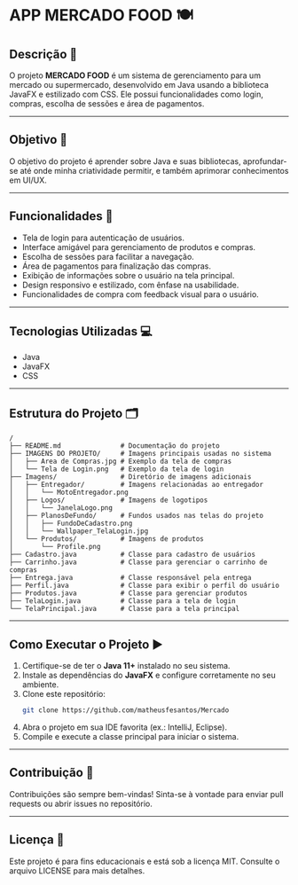 # **APP MERCADO FOOD** 🍽️  

## **Descrição** 📜  
O projeto **MERCADO FOOD** é um sistema de gerenciamento para um mercado ou supermercado, desenvolvido em Java usando a biblioteca JavaFX e estilizado com CSS. Ele possui funcionalidades como login, compras, escolha de sessões e área de pagamentos.

---

## **Objetivo** 🎯  
O objetivo do projeto é aprender sobre Java e suas bibliotecas, aprofundar-se até onde minha criatividade permitir, e também aprimorar conhecimentos em UI/UX.

---

## **Funcionalidades** 🚀  
- Tela de login para autenticação de usuários.  
- Interface amigável para gerenciamento de produtos e compras.  
- Escolha de sessões para facilitar a navegação.  
- Área de pagamentos para finalização das compras.  
- Exibição de informações sobre o usuário na tela principal.  
- Design responsivo e estilizado, com ênfase na usabilidade.  
- Funcionalidades de compra com feedback visual para o usuário.  

---

## **Tecnologias Utilizadas** 💻  
- Java  
- JavaFX  
- CSS  

---

## **Estrutura do Projeto** 🗂️  

```plaintext
/
├── README.md               # Documentação do projeto
├── IMAGENS DO PROJETO/     # Imagens principais usadas no sistema
│   ├── Area de Compras.jpg # Exemplo da tela de compras
│   └── Tela de Login.png   # Exemplo da tela de login
├── Imagens/                # Diretório de imagens adicionais
│   ├── Entregador/         # Imagens relacionadas ao entregador
│   │   └── MotoEntregador.png
│   ├── Logos/              # Imagens de logotipos
│   │   └── JanelaLogo.png
│   ├── PlanosDeFundo/      # Fundos usados nas telas do projeto
│   │   ├── FundoDeCadastro.png
│   │   └── Wallpaper_TelaLogin.jpg
│   └── Produtos/           # Imagens de produtos
│       └── Profile.png
├── Cadastro.java           # Classe para cadastro de usuários
├── Carrinho.java           # Classe para gerenciar o carrinho de compras
├── Entrega.java            # Classe responsável pela entrega
├── Perfil.java             # Classe para exibir o perfil do usuário
├── Produtos.java           # Classe para gerenciar produtos
├── TelaLogin.java          # Classe para a tela de login
└── TelaPrincipal.java      # Classe para a tela principal
```  

---

## **Como Executar o Projeto** ▶️  

1. Certifique-se de ter o **Java 11+** instalado no seu sistema.  
2. Instale as dependências do **JavaFX** e configure corretamente no seu ambiente.  
3. Clone este repositório:  
   ```bash
   git clone https://github.com/matheusfesantos/Mercado
   ```  
4. Abra o projeto em sua IDE favorita (ex.: IntelliJ, Eclipse).  
5. Compile e execute a classe principal para iniciar o sistema.  

---

## **Contribuição** 🤝  

Contribuições são sempre bem-vindas! Sinta-se à vontade para enviar pull requests ou abrir issues no repositório.  

---

## **Licença** 📜  

Este projeto é para fins educacionais e está sob a licença MIT. Consulte o arquivo LICENSE para mais detalhes.  
